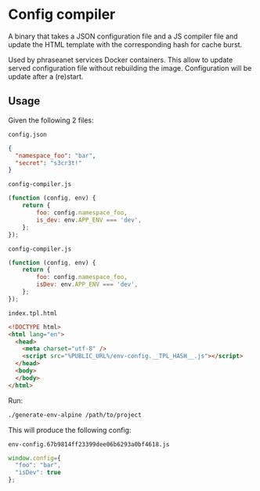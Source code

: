 # Config compiler

A binary that takes a JSON configuration file and a JS compiler file and update the HTML template with the corresponding hash for cache burst.

Used by phraseanet services Docker containers.
This allow to update served configuration file without rebuilding the image. Configuration will be update after a (re)start.

## Usage

Given the following 2 files:

`config.json`
```json
{
  "namespace_foo": "bar",
  "secret": "s3cr3t!"
}
```

`config-compiler.js`
```js
(function (config, env) {
    return {
        foo: config.namespace_foo,
        is_dev: env.APP_ENV === 'dev',
    };
});
```

`config-compiler.js`
```js
(function (config, env) {
    return {
        foo: config.namespace_foo,
        isDev: env.APP_ENV === 'dev',
    };
});
```

`index.tpl.html`
```html
<!DOCTYPE html>
<html lang="en">
  <head>
    <meta charset="utf-8" />
    <script src="%PUBLIC_URL%/env-config.__TPL_HASH__.js"></script>
  </head>
  <body>
  </body>
</html>
```

Run:
```bash
./generate-env-alpine /path/to/project
```

This will produce the following config:

`env-config.67b9814ff23399dee06b6293a0bf4618.js`
```js
window.config={
  "foo": "bar",
  "isDev": true
};
```
